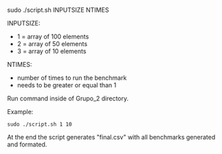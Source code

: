 sudo ./script.sh INPUTSIZE NTIMES

INPUTSIZE:
- 1 = array of 100 elements
- 2 = array of 50 elements
- 3 = array of 10 elements

NTIMES: 
- number of times to run the benchmark
- needs to be greater or equal than 1

Run command inside of Grupo_2 directory.

Example:
    
    sudo ./script.sh 1 10

At the end the script generates "final.csv" with all benchmarks generated and formated.
